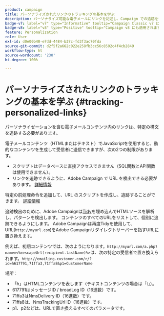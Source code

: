 ```yaml
---
product: campaign
title: パーソナライズされたリンクのトラッキングの基本を学ぶ
description: パーソナライズ可能な電子メールにリンクを記述し、Campaign での追跡をサポートする方法を学ぶ
badge-v7: label="v7" type="Informative" tooltip="Campaign Classic v7 に適用されます"
badge-v8: label="v8" type="Positive" tooltip="Campaign v8 にも適用されます"
feature: Personalization
role: User
exl-id: d0e00b40-e7dd-4484-b37c-fd3f3ac70fda
source-git-commit: d2f5f2a662c022e258fb3cc56c8502c4f4cb2849
workflow-type: ht
source-wordcount: '230'
ht-degree: 100%

---
```


# パーソナライズされたリンクのトラッキングの基本を学ぶ {#tracking-personalized-links}

パーソナライゼーションを含む電子メールコンテンツ内のリンクは、特定の構文を追跡する必要があります。

電子メールコンテンツ（HTMLまたはテキスト）でJavaScriptを使用すると、動的なコンテンツを生成して受信者に送信できますが、次の2つの制限があります。

* スクリプトはデータベースに直接アクセスできません（SQL関数とAPI関数は使用できません）。
* リンクを追跡できるように、Adobe Campaign で URL を検出できる必要があります。 [詳細情報](detecting-tracking-urls.md)

特定の前処理命令を追加して、URL のスクリプトを作成し、追跡することができます。 [詳細情報](pre-processing-instructions.md)

追跡検出のために、Adobe Campaignは[Tidy](https://www.html-tidy.org/)を埋め込んでHTMLソースを解析し、パターンを検出します。 コンテンツのすべてのURLをリストして、個別に追跡できるようにします。 Adobe Campaignは再度Tidyを使用して、URL(`http://myurl.com`)をAdobe Campaignリダイレクトサーバーを指すURLに置き換えます。

例えば、初期コンテンツでは、次のようになります。`http://myurl.com/a.php?name=<%=escapeUrl(recipient.lastName)%>`は、次の特定の受信者で置き換えられます。`http://emailing.customer.com/r/?id=h617791,71ffa3,71ffa8&p1=CustomerName`

場所：

* 「h」はHTMLコンテンツを表します（テキストコンテンツの場合は「t」）。
* 617791はメッセージID / broadLog ID（16進数）です。
* 71ffa3はNmsDelivery ID（16進数）です。
* 71ffa8は、NmsTrackingUrl ID（16進数）です。
* p1、p2などは、URLで置き換えるすべてのパラメータです。
